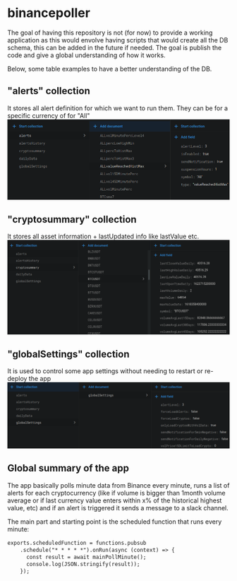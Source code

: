 # binancepoller

The goal of having this repository is not (for now) to provide a working application as this would envolve having scripts that would create all the DB schema, this can be added in the future if needed.
The goal is publish the code and give a global understanding of how it works.

Below, some table examples to have a better understanding of the DB.

## "alerts" collection 
It stores all alert definition for which we want to run them. They can be for a specific currency of for "All"
![alertsExample](images/alertsExample.png)

## "cryptosummary" collection 
It stores all asset information + lastUpdated info like lastValue etc.
![cryptosExample](images/cryptosExample.png)

## "globalSettings" collection 
It is used to control some app settings without needing to restart or re-deploy the app
![globalSettingsExample](images/globalSettingsExample.png)

## Global summary of the app

The app basically polls minute data from Binance every minute, runs a list of alerts for each cryptocurrency (like if volume is bigger than 1month volume average or if last currency value enters within x% of the historical highest value, etc) and if an alert is triggered it sends a message to a slack channel.

The main part and starting point is the scheduled function that runs every minute:
```
exports.scheduledFunction = functions.pubsub
    .schedule("* * * * *").onRun(async (context) => {
      const result = await mainPollMinute();
      console.log(JSON.stringify(result));
    });
```
